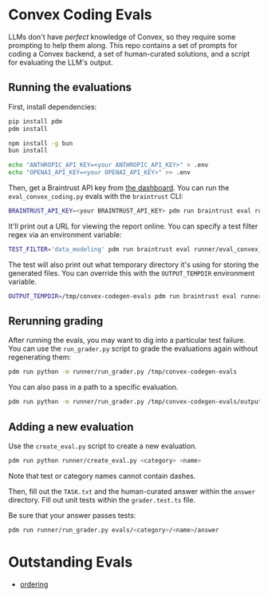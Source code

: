 # Convex Coding Evals

LLMs don't have _perfect_ knowledge of Convex, so they require some prompting
to help them along. This repo contains a set of prompts for coding a Convex
backend, a set of human-curated solutions, and a script for evaluating the
LLM's output.

## Running the evaluations

First, install dependencies:

```bash
pip install pdm
pdm install

npm install -g bun
bun install

echo "ANTHROPIC_API_KEY=<your ANTHROPIC_API_KEY>" > .env
echo "OPENAI_API_KEY=<your OPENAI_API_KEY>" >> .env
```

Then, get a Braintrust API key from [the dashboard](https://www.braintrust.dev/app/Convex/settings/api-keys).
You can run the `eval_convex_coding.py` evals with the `braintrust` CLI:

```bash
BRAINTRUST_API_KEY=<your BRAINTRUST_API_KEY> pdm run braintrust eval runner/eval_convex_coding.py
```

It'll print out a URL for viewing the report online. You can specify a test filter regex via an environment variable:

```bash
TEST_FILTER='data_modeling' pdm run braintrust eval runner/eval_convex_coding.py
```

The test will also print out what temporary directory it's using for storing the generated files. You can override this
with the `OUTPUT_TEMPDIR` environment variable.

```bash
OUTPUT_TEMPDIR=/tmp/convex-codegen-evals pdm run braintrust eval runner/eval_convex_coding.py
```

## Rerunning grading

After running the evals, you may want to dig into a particular test failure. You can use the `run_grader.py` script to grade the evaluations again without regenerating them:

```bash
pdm run python -m runner/run_grader.py /tmp/convex-codegen-evals
```

You can also pass in a path to a specific evaluation.

```bash
pdm run python -m runner/run_grader.py /tmp/convex-codegen-evals/output/claude-3-5-sonnet-latest/000-fundamentals/000-http_actions_file_storage
```

## Adding a new evaluation

Use the `create_eval.py` script to create a new evaluation.

```bash
pdm run python runner/create_eval.py <category> <name>
```

Note that test or category names cannot contain dashes.

Then, fill out the `TASK.txt` and the human-curated answer within the `answer`
directory. Fill out unit tests within the `grader.test.ts` file.

Be sure that your answer passes tests:

```bash
pdm run runner/run_grader.py evals/<category>/<name>/answer
```

# Outstanding Evals

- [ordering](https://docs.convex.dev/database/reading-data#ordering)
